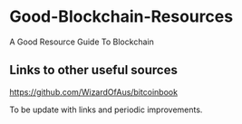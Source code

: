 # Good-Blockchain-Resources
A Good Resource Guide To Blockchain

## Links to other useful sources

https://github.com/WizardOfAus/bitcoinbook

To be update with links and periodic improvements.
